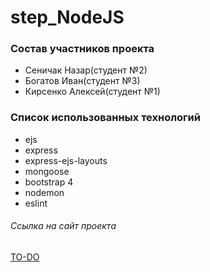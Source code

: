 # step_NodeJS

### Состав участников проекта

* Сеничак Назар(студент №2)
* Богатов Иван(студент №3)
* Кирсенко Алексей(студент №1)

### Список использованных технологий

* ejs
* express
* express-ejs-layouts
* mongoose
* bootstrap 4
* nodemon
* eslint

###### Ссылка на сайт проекта

[TO-DO](https://damp-ravine-42338.herokuapp.com/)
